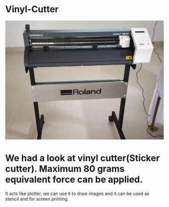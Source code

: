 # Vinyl-Cutter
![Vinyl-Cutter](/images/roland-vinyl-cutter.jpeg)

# We had a   look   at   vinyl cutter(Sticker cutter). Maximum 80 grams equivalent force can be applied.
 It acts like plotter, we  can   use  it  to draw images and it  can   be   used  as  stencil and for screen printing.


